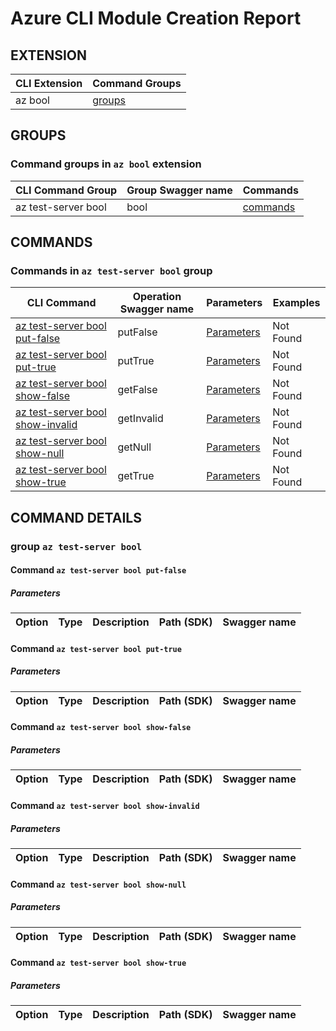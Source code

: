# Azure CLI Module Creation Report

## EXTENSION
|CLI Extension|Command Groups|
|---------|------------|
|az bool|[groups](#CommandGroups)

## GROUPS
### <a name="CommandGroups">Command groups in `az bool` extension </a>
|CLI Command Group|Group Swagger name|Commands|
|---------|------------|--------|
|az test-server bool|bool|[commands](#CommandsInbool)|

## COMMANDS
### <a name="CommandsInbool">Commands in `az test-server bool` group</a>
|CLI Command|Operation Swagger name|Parameters|Examples|
|---------|------------|--------|-----------|
|[az test-server bool put-false](#boolputFalse)|putFalse|[Parameters](#ParametersboolputFalse)|Not Found|
|[az test-server bool put-true](#boolputTrue)|putTrue|[Parameters](#ParametersboolputTrue)|Not Found|
|[az test-server bool show-false](#boolgetFalse)|getFalse|[Parameters](#ParametersboolgetFalse)|Not Found|
|[az test-server bool show-invalid](#boolgetInvalid)|getInvalid|[Parameters](#ParametersboolgetInvalid)|Not Found|
|[az test-server bool show-null](#boolgetNull)|getNull|[Parameters](#ParametersboolgetNull)|Not Found|
|[az test-server bool show-true](#boolgetTrue)|getTrue|[Parameters](#ParametersboolgetTrue)|Not Found|


## COMMAND DETAILS
### group `az test-server bool`
#### <a name="boolputFalse">Command `az test-server bool put-false`</a>


##### <a name="ParametersboolputFalse">Parameters</a> 
|Option|Type|Description|Path (SDK)|Swagger name|
|------|----|-----------|----------|------------|

#### <a name="boolputTrue">Command `az test-server bool put-true`</a>


##### <a name="ParametersboolputTrue">Parameters</a> 
|Option|Type|Description|Path (SDK)|Swagger name|
|------|----|-----------|----------|------------|

#### <a name="boolgetFalse">Command `az test-server bool show-false`</a>


##### <a name="ParametersboolgetFalse">Parameters</a> 
|Option|Type|Description|Path (SDK)|Swagger name|
|------|----|-----------|----------|------------|

#### <a name="boolgetInvalid">Command `az test-server bool show-invalid`</a>


##### <a name="ParametersboolgetInvalid">Parameters</a> 
|Option|Type|Description|Path (SDK)|Swagger name|
|------|----|-----------|----------|------------|

#### <a name="boolgetNull">Command `az test-server bool show-null`</a>


##### <a name="ParametersboolgetNull">Parameters</a> 
|Option|Type|Description|Path (SDK)|Swagger name|
|------|----|-----------|----------|------------|

#### <a name="boolgetTrue">Command `az test-server bool show-true`</a>


##### <a name="ParametersboolgetTrue">Parameters</a> 
|Option|Type|Description|Path (SDK)|Swagger name|
|------|----|-----------|----------|------------|
